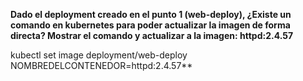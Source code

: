 **Dado el deployment creado en el punto 1 (web-deploy), ¿Existe un comando en kubernetes para poder actualizar la imagen de forma directa? Mostrar el comando y actualizar a la imagen: httpd:2.4.57**


kubectl set image deployment/web-deploy NOMBREDELCONTENEDOR=httpd:2.4.57**

